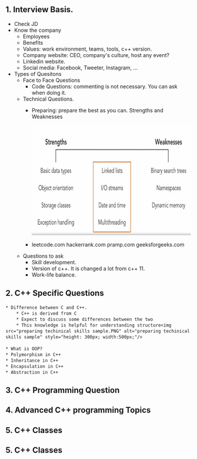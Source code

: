 ## 1. Interview Basis.
* Check JD
* Know the company
    * Employees
    * Benefits
    * Values: work environment, teams, tools, c++ version.
    * Company website: CEO, company's culture, host any event?
    * Linkedin website.
    * Social media: Facebook, Tweeter, Instagram, ...
* Types of Quesitons
    * Face to Face Questions
        * Code Questions: commenting is not necessary. You can ask when doing it.
    * Technical Questions.
        * Preparing: prepare the best as you can. Strengths and Weaknesses

            <img src="preparing techinical skills sample.PNG" alt="preparing techinical skills sample" style="height: 300px; width:500px;"/>
        * leetcode.com hackerrank.com pramp.com geeksforgeeks.com 
    * Questions to ask
        * Skill development.
        * Version of c++. It is changed a lot from c++ 11. 
        * Work-life balance.
## 2. C++ Specific Questions
    * Difference between C and C++.
        * C++ is derived from C
        * Expect to discuss some differences between the two
        * This knowledge is helpful for understanding structure<img src="preparing techinical skills sample.PNG" alt="preparing techinical skills sample" style="height: 300px; width:500px;"/>

    * What is OOP?
    * Polymorphism in C++
    * Inheritance in C++
    * Encapsulation in C++
    * Abstraction in C++
## 3. C++ Programming Question
## 4. Advanced C++ programming Topics
## 5. C++ Classes
## 5. C++ Classes